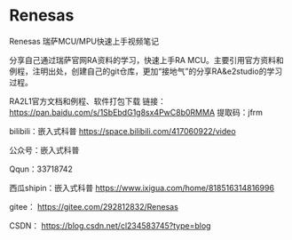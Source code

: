 # Renesas
Renesas
瑞萨MCU/MPU快速上手视频笔记 

分享自己通过瑞萨官网RA资料的学习，快速上手RA MCU。主要引用官方资料和例程，注明出处，创建自己的git仓库，更加“接地气”的分享RA&e2studio的学习过程。

RA2L1官方文档和例程、软件打包下载
链接：https://pan.baidu.com/s/1SbEbdG1g8sx4PwC8b0RMMA 
提取码：jfrm

bilibili：嵌入式科普
https://space.bilibili.com/417060922/video

公众号：嵌入式科普

Qqun：33718742

西瓜shipin：嵌入式科普
https://www.ixigua.com/home/818516314816996

gitee：
https://gitee.com/292812832/Renesas

CSDN：
https://blog.csdn.net/cl234583745?type=blog